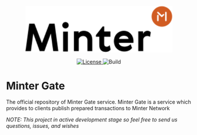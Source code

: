 <p align="center" background="black"><img src="minter-logo.svg" width="400"></p>

<p align="center" style="text-align: center;">
    <a href="https://github.com/daniildulin/minter-explorer-gate/blob/master/LICENSE">
        <img src="https://img.shields.io/packagist/l/doctrine/orm.svg" alt="License">
    </a>
    <img src="https://travis-ci.org/daniildulin/minter-explorer-gate.svg?branch=master" alt="Build">
</p>

# Minter Gate


The official repository of Minter Gate service.
Minter Gate is a service which provides to clients publish prepared transactions to Minter Network

_NOTE: This project in active development stage so feel free to send us questions, issues, and wishes_

